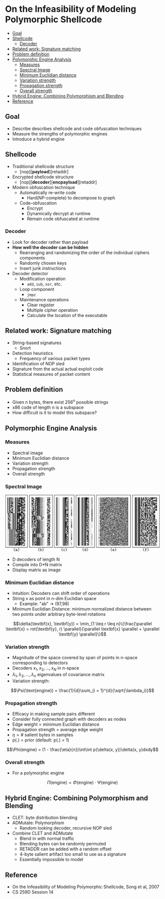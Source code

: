 # On the Infeasibility of Modeling Polymorphic Shellcode

<!-- TOC -->

- [Goal](#goal)
- [Shellcode](#shellcode)
    - [Decoder](#decoder)
- [Related work: Signature matching](#related-work-signature-matching)
- [Problem definition](#problem-definition)
- [Polymorphic Engine Analysis](#polymorphic-engine-analysis)
    - [Measures](#measures)
    - [Spectral Image](#spectral-image)
    - [Minimum Euclidian distance](#minimum-euclidian-distance)
    - [Variation strength](#variation-strength)
    - [Propagation strength](#propagation-strength)
    - [Overall strength](#overall-strength)
- [Hybrid Engine: Combining Polymorphism and Blending](#hybrid-engine-combining-polymorphism-and-blending)
- [Reference](#reference)

<!-- /TOC -->

## Goal

* Describe describes shellcode and code obfuscation techniques
* Measure the strengths of polymorphic engines
* Introduce a hybrid engine

## Shellcode

* Traditional shellcode structure
    * [nop][**payload**][retaddr]
* Encrypted shellcode structure
    * [nop][**decoder**][**encpayload**][retaddr]
* Modern obfuscation technique
    * Automatically re-write code
        * Hard(NP-complete) to decompose to graph
    * Code-obfuscation
        * Encrypt
        * Dynamically decrypt at runtime
        * Remain code obfuscated at runtime

### Decoder

* Look for decoder rather than payload
* **How well the decoder can be hidden**
    * Rearranging and randomizing the order of the individual ciphers components
    * Randomly chosen keys
    * Insert junk instructions
* Decoder detector
    * Modification operation
        * `add`, `sub`, `xor`, etc.
    * Loop component
        * `jmpz`
    * Maintenance operations
        * Clear register
        * Multiple cipher operation
        * Calculate the location of the executable

## Related work: Signature matching

* String-based signatures
    * Snort
* Detection heuristics
    * Frequency of various packet types
* Identification of NOP sled
* Signature from the actual actual exploit code
* Statistical measures of packet content


## Problem definition

* Given n bytes, there exist 256<sup>n</sup> possible strings
* x86 code of length n is a subspace
* How difficult is it to model this subspace?

## Polymorphic Engine Analysis

### Measures

* Spectral image
* Minimum Euclidian distance
* Variation strength
* Propagation strength
* Overall strength

###  Spectral Image

![visualization_of_shellcode_variations](images/visualization_of_shellcode_variations.png)

* D decoders of length N
* Compile into D*N matrix
* Display matrix as image

### Minimum Euclidian distance

* Intuition: Decoders can shift order of operations
* String x as point in n-dim Euclidian space
    * Example: "ab" -> (97,98)
* Minimum Euclidian Distance: minimum normalized distance between two points under arbitrary byte-level rotations

$$\delta(\textbf{x}, \textbf{y}) = \min_{1 \leq r \leq n}\{\frac{\parallel \textbf{x} = rot(\textbf{y}, r) \parallel}{\parallel \textbf{x} \parallel + \parallel \textbf{y} \parallel}\}$$

### Variation strength

* Magnitude of the space covered by span of points in n-space corresponding to detectors
* Decoders $x_1, x_2, ..., x_N$ in n-space
* $\lambda_1, \lambda_2, ..., \lambda_n$ eigenvalues of covariance matrix
* Variation strength:

$$\Psi(\text{engine}) = \frac{1}{d}\sum_{i = 1}^{d}{\sqrt{\lambda_i}}$$

### Propagation strength

* Efficacy in making sample pairs different
* Consider fully connected graph with decoders as nodes
* Edge weight = minimum Euclidian distance
* Propagation strength = average edge weight
* $\eta = \#$ salient bytes in samples
* p(.) = prior (default: p(.) = 1)

$$\Phi(engine) = (1 - \frac{\eta}{n})\int\int p(\delta(x, y))\delta(x, y)dxdy$$

### Overall strength

* For a polymorphic engine

$$\Pi(\text{engine}) = \Phi(\text{engine}) \cdot \Psi(\text{engine})$$

## Hybrid Engine: Combining Polymorphism and Blending

* CLET: byte distribution blending
* ADMutate: Polymorphism
    * Random looking decoder, recursive NOP sled
* Combine CLET and ADMutate
    * Blend in with normal traffic
    * Blending bytes can be randomly permuted
    * RETADDR can be added with a random offset
    * 4-byte salient artifact too small to use as a signature
    * Essentially impossible to model

## Reference

* On the Infeasibility of Modeling Polymorphic Shellcode, Song et al, 2007
* CS 259D Session 14
